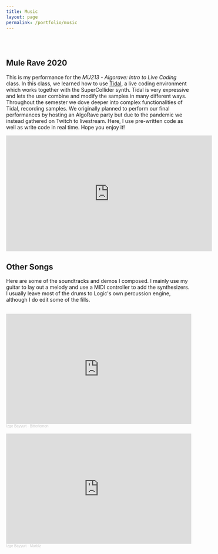 ```yaml
---
title: Music
layout: page
permalink: /portfolio/music
---
```


<h2 style="margin-top: 75px"> Mule Rave 2020 </h2>
<p> This is my performance for the <i> MU213 - Algorave: Intro to Live Coding </i> class. In this class, we learned how to use <a href="https://tidalcycles.org"> Tidal</a>, a live coding environment which works together with the SuperCollider synth. Tidal is very expressive and lets the user combine and modify the samples in many different ways. Throughout the semester we dove deeper into complex functionalities of Tidal, recording samples. We originally planned to perform our final performances by hosting an AlgoRave party but due to the pandemic we instead gathered on Twitch to livestream. Here, I use pre-written code as well as write code in real time. Hope you enjoy it! </p>

<iframe width="560" height="315" src="https://www.youtube.com/embed/YCWjuKDOEs8" frameborder="0" allow="accelerometer; autoplay; clipboard-write; encrypted-media; gyroscope; picture-in-picture" allowfullscreen></iframe>

<h2 style="margin-top: 30px"> Other Songs </h2>
<p style="margin-bottom:30px"> Here are some of the soundtracks and demos I composed. I mainly use my guitar to lay out a melody and use a MIDI controller to add the synthesizers. I usually leave most of the drums to Logic's own percussion engine, although I do edit some of the fills. </p>

<iframe width="100%" height="300" scrolling="no" frameborder="no" allow="autoplay" src="https://w.soundcloud.com/player/?url=https%3A//api.soundcloud.com/tracks/993853648&color=%23ded764&auto_play=false&hide_related=false&show_comments=true&show_user=true&show_reposts=false&show_teaser=true&visual=true"></iframe><div style="font-size: 10px; color: #cccccc;line-break: anywhere;word-break: normal;overflow: hidden;white-space: nowrap;text-overflow: ellipsis; font-family: Interstate,Lucida Grande,Lucida Sans Unicode,Lucida Sans,Garuda,Verdana,Tahoma,sans-serif;font-weight: 100;"><a href="https://soundcloud.com/izge-bayyurt" title="Izge Bayyurt" target="_blank" style="color: #cccccc; text-decoration: none;">Izge Bayyurt</a> · <a href="https://soundcloud.com/izge-bayyurt/bitterlemon" title="Bitterlemon" target="_blank" style="color: #cccccc; text-decoration: none;">Bitterlemon</a></div>

<iframe style="margin-top: 15px;" width="100%" height="300" scrolling="no" frameborder="no" allow="autoplay" src="https://w.soundcloud.com/player/?url=https%3A//api.soundcloud.com/tracks/993875074&color=%23a7c4e0&auto_play=false&hide_related=false&show_comments=true&show_user=true&show_reposts=false&show_teaser=true&visual=true"></iframe><div style="font-size: 10px; color: #cccccc;line-break: anywhere;word-break: normal;overflow: hidden;white-space: nowrap;text-overflow: ellipsis; font-family: Interstate,Lucida Grande,Lucida Sans Unicode,Lucida Sans,Garuda,Verdana,Tahoma,sans-serif;font-weight: 100;"><a href="https://soundcloud.com/izge-bayyurt" title="Izge Bayyurt" target="_blank" style="color: #cccccc; text-decoration: none;">Izge Bayyurt</a> · <a href="https://soundcloud.com/izge-bayyurt/marblz" title="Marblz" target="_blank" style="color: #cccccc; text-decoration: none;">Marblz</a></div>
